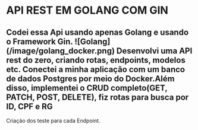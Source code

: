 <h1>API REST EM GOLANG COM GIN</h1>

<h2>Codei essa Api usando apenas Golang e usando o Framework Gin. 
![Golang](/image/golang_docker.png)
Desenvolvi uma API rest do zero, criando rotas, endpoints, modelos etc. Conectei a minha aplicação com um banco de dados Postgres por meio do Docker.Além disso, implementei o CRUD completo(GET, PATCH, POST, DELETE), fiz rotas para busca por ID, CPF e RG</h2>

Criação dos teste para cada Endpoint. </h2>
